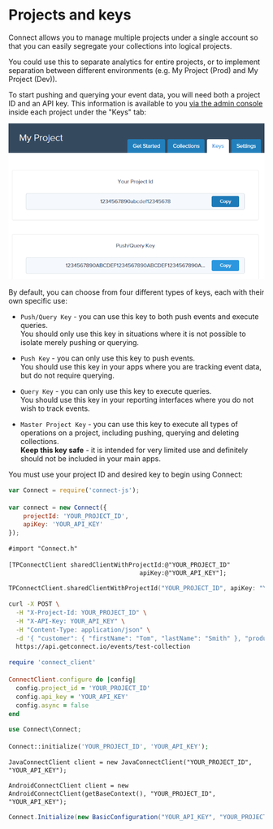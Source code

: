 # Projects and keys

Connect allows you to manage multiple projects under a single account so that you can easily segregate
your collections into logical projects.

You could use this to separate analytics for entire projects, or to implement separation between different
environments (e.g. My Project (Prod) and My Project (Dev)).

To start pushing and querying your event data, you will need both a project ID and an API key.  This information
is available to you [via the admin console](http://app.getconnect.io/#/projects) inside each project under the "Keys" tab:

![Screenshot of project keys in Connect admin console](images/screens/projects-keys.png)

By default, you can choose from four different types of keys, each with their own specific use:

* `Push/Query Key` - you can use this key to both push events and execute queries.  
  You should only use this key in situations where it is not possible to isolate merely pushing or querying.
  
* `Push Key` - you can only use this key to push events.  
  You should use this key in your apps where you are tracking event data, but do not require querying.
  
* `Query Key` - you can only use this key to execute queries.    
  You should use this key in your reporting interfaces where you do not wish to track events.
  
* `Master Project Key` - you can use this key to execute all types of operations on a project, including
  pushing, querying and deleting collections.  
  **Keep this key safe** - it is intended for very limited use and definitely should not be included in your main apps.

You must use your project ID and desired key to begin using Connect:

```js
var Connect = require('connect-js');

var connect = new Connect({
    projectId: 'YOUR_PROJECT_ID',
    apiKey: 'YOUR_API_KEY'
});
```
```objc
#import "Connect.h"

[TPConnectClient sharedClientWithProjectId:@"YOUR_PROJECT_ID"
                                    apiKey:@"YOUR_API_KEY"];
```
```swift
TPConnectClient.sharedClientWithProjectId("YOUR_PROJECT_ID", apiKey: "YOUR_API_KEY")
```
```bash
curl -X POST \
  -H "X-Project-Id: YOUR_PROJECT_ID" \
  -H "X-API-Key: YOUR_API_KEY" \
  -H "Content-Type: application/json" \
  -d '{ "customer": { "firstName": "Tom", "lastName": "Smith" }, "product": "12 red roses", "purchasePrice": 34.95 }' \
  https://api.getconnect.io/events/test-collection
```
```ruby
require 'connect_client'

ConnectClient.configure do |config|
  config.project_id = 'YOUR_PROJECT_ID'
  config.api_key = 'YOUR_API_KEY'
  config.async = false
end
```
```php
use Connect\Connect;

Connect::initialize('YOUR_PROJECT_ID', 'YOUR_API_KEY');
```
```java-vanilla
JavaConnectClient client = new JavaConnectClient("YOUR_PROJECT_ID", "YOUR_API_KEY");
```
```java-android
AndroidConnectClient client = new AndroidConnectClient(getBaseContext(), "YOUR_PROJECT_ID", "YOUR_API_KEY");
```
```csharp
Connect.Initialize(new BasicConfiguration("YOUR_API_KEY", "YOUR_PROJECT_ID"));
```
